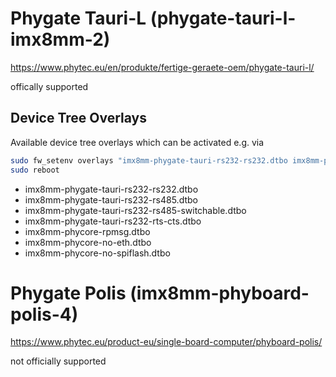 # Phygate Tauri-L (phygate-tauri-l-imx8mm-2)

https://www.phytec.eu/en/produkte/fertige-geraete-oem/phygate-tauri-l/

offically supported

## Device Tree Overlays
Available device tree overlays which can be activated e.g. via
```sh
sudo fw_setenv overlays "imx8mm-phygate-tauri-rs232-rs232.dtbo imx8mm-phycore-no-eth.dtbo"
sudo reboot

```
- imx8mm-phygate-tauri-rs232-rs232.dtbo
- imx8mm-phygate-tauri-rs232-rs485.dtbo
- imx8mm-phygate-tauri-rs232-rs485-switchable.dtbo
- imx8mm-phygate-tauri-rs232-rts-cts.dtbo
- imx8mm-phycore-rpmsg.dtbo
- imx8mm-phycore-no-eth.dtbo
- imx8mm-phycore-no-spiflash.dtbo

# Phygate Polis (imx8mm-phyboard-polis-4)

https://www.phytec.eu/product-eu/single-board-computer/phyboard-polis/

not officially supported